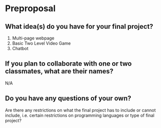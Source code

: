 # Preproposal

## What idea(s) do you have for your final project?

1. Multi-page webpage 
2. Basic Two Level Video Game
3. Chatbot 

## If you plan to collaborate with one or two classmates, what are their names?

N/A

## Do you have any questions of your own?

Are there any restrictions on what the final project has to include or cannot include,
i.e. certain restrictions on programming languages or type of final project?

